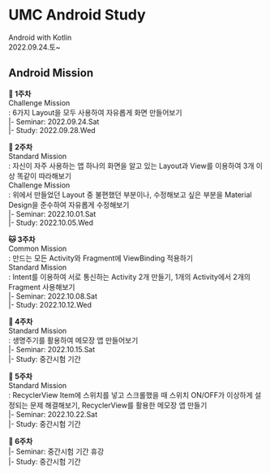 # UMC Android Study
Android with Kotlin  
2022.09.24.토~  
  
## Android Mission
**🌼 1주차**  
Challenge Mission  
: 6가지 Layout을 모두 사용하여 자유롭게 화면 만들어보기  
|- Seminar: 2022.09.24.Sat  
|- Study: 2022.09.28.Wed  
  
**🐢 2주차**  
Standard Mission  
: 자신이 자주 사용하는 앱 하나의 화면을 알고 있는 Layout과 View를 이용하여 3개 이상 똑같이 따라해보기  
Challenge Mission  
: 위에서 만들었던 Layout 중 불편했던 부분이나, 수정해보고 싶은 부분을 Material Design을 준수하여 자유롭게 수정해보기  
|- Seminar: 2022.10.01.Sat  
|- Study: 2022.10.05.Wed  
  
**🐱 3주차**  
Common Mission  
: 만드는 모든 Activity와 Fragment에 ViewBinding 적용하기  
Standard Mission  
: Intent를 이용하여 서로 통신하는 Activity 2개 만들기, 1개의 Activity에서 2개의 Fragment 사용해보기  
|- Seminar: 2022.10.08.Sat  
|- Study: 2022.10.12.Wed  
  
**🐥 4주차**  
Standard Mission  
: 생명주기를 활용하여 메모장 앱 만들어보기  
|- Seminar: 2022.10.15.Sat  
|- Study: 중간시험 기간  
  
**🧀 5주차**  
Standard Mission  
: RecyclerView Item에 스위치를 넣고 스크롤했을 때 스위치 ON/OFF가 이상하게 설정되는 문제 해결해보기, RecyclerView를 활용한 메모장 앱 만들기  
|- Seminar: 2022.10.22.Sat  
|- Study: 중간시험 기간  
  
**🍤 6주차**  
|- Seminar: 중간시험 기간 휴강  
|- Study: 중간시험 기간  
